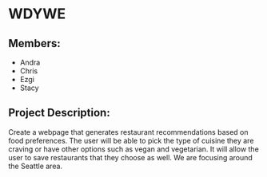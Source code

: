 # WDYWE

## Members:
- Andra
- Chris
- Ezgi
- Stacy 

## Project Description:

Create a webpage that generates restaurant recommendations based on food preferences. The user will be able to pick the type of cuisine they are craving or have other options such as vegan and vegetarian. It will allow the user to save restaurants that they choose as well. We are focusing around the Seattle area. 
